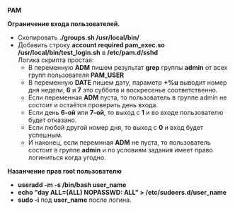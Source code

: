 **PAM**  


**Ограничение входа пользователей.**

- Скопировать **./groups.sh /usr/local/bin/**
- Добавить строку **account required pam_exec.so /usr/local/bin/test_login.sh** в **/etc/pam.d/sshd**  
Логика скрипта простая: 
  - В переменную **ADM** пишем результат **grep** группы **admin** от всех групп пользователя **PAM_USER**
  - В переменную **DATE** пишем дату, параметр **+%u** выводит номер дня недели, **6** и **7** это суббота и воскресенье соответственно.
  - Если переменная **ADM** пуста, то пользователь в группе admin не состоит и остаётся проверить день входа.
  - Если день **6-ой** или **7-ой**, то выход с **1** и во входе пользователю будет отказано.
  - Если любой другой номер дня, то выход с **0** и вход будет успешным.
  - И наконец, если перемнная **ADM** не пуста, то пользователь состоит в группе **admin** и по условиям задания имеет право логиниться когда угодно.  

**Назанчение прав root пользователю**  

- **useradd -m -s /bin/bash user_name**
- **echo "day ALL=(ALL) NOPASSWD: ALL" > /etc/sudoers.d/user_name**
- **sudo -i** под **user_name** после логина.
